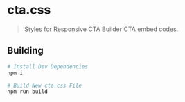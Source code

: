 # cta.css
> Styles for Responsive CTA Builder CTA embed codes.

## Building

```bash
# Install Dev Dependencies
npm i

# Build New cta.css File
npm run build
```
